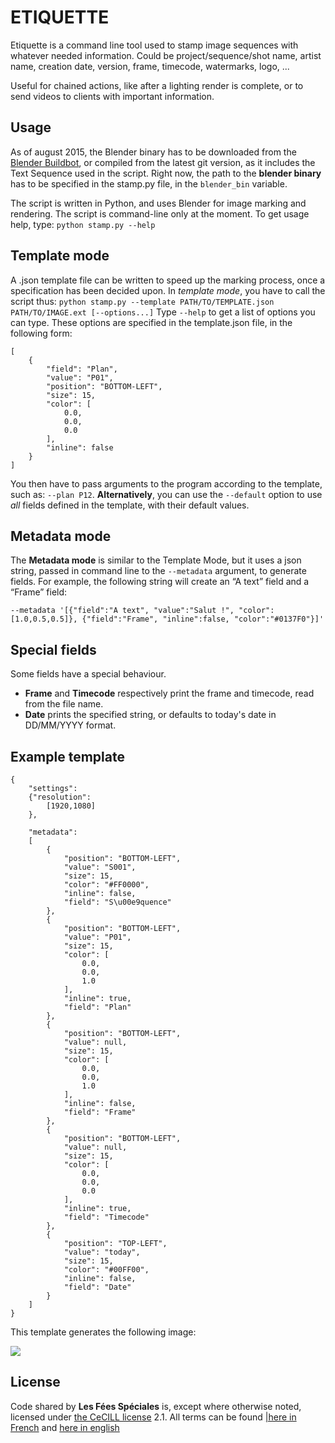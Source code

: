 # ETIQUETTE

Etiquette is a command line tool used to stamp image sequences with whatever
needed information. Could be project/sequence/shot name, artist name, creation
date, version, frame, timecode, watermarks, logo, ...

Useful for chained actions, like after a lighting render is complete, or to send
videos to clients with important information.


## Usage
As of august 2015, the Blender binary has to be downloaded from the [Blender Buildbot](https://builder.blender.org/), or compiled from the latest git version, as it includes the Text Sequence used in the script.
Right now, the path to the **blender binary** has to be specified in the stamp.py file, in the `blender_bin` variable.

The script is written in Python, and uses Blender for image marking and rendering. The script is command-line only at the moment. To get usage help, type:
```python stamp.py --help```


## Template mode
A .json template file can be written to speed up the marking process, once a specification has been decided upon. In *template mode*, you have to call the script thus:
`python stamp.py --template PATH/TO/TEMPLATE.json PATH/TO/IMAGE.ext [--options...]`
Type `--help` to get a list of options you can type. These options are specified in the template.json file, in the following form:
```
[
    {
        "field": "Plan",
        "value": "P01",
        "position": "BOTTOM-LEFT",
        "size": 15,
        "color": [
            0.0,
            0.0,
            0.0
        ],
        "inline": false
    }
]
```

You then have to pass arguments to the program according to the template, such as: `--plan P12`. **Alternatively**, you can use the `--default` option to use *all* fields defined in the template, with their default values.

## Metadata mode
The **Metadata mode** is similar to the Template Mode, but it uses a json string, passed in command line to the `--metadata` argument, to generate fields. For example, the following string will create an “A text” field and a “Frame” field:
```
--metadata '[{"field":"A text", "value":"Salut !", "color":[1.0,0.5,0.5]}, {"field":"Frame", "inline":false, "color":"#0137F0"}]'
```


## Special fields
Some fields have a special behaviour.
  * **Frame** and **Timecode** respectively print the frame and timecode, read from the file name.
  * **Date** prints the specified string, or defaults to today's date in DD/MM/YYYY format.


## Example template
```
{
    "settings":
    {"resolution":
        [1920,1080]
    },

    "metadata": 
    [
        {
            "position": "BOTTOM-LEFT",
            "value": "S001",
            "size": 15,
            "color": "#FF0000",
            "inline": false,
            "field": "S\u00e9quence"
        },
        {
            "position": "BOTTOM-LEFT",
            "value": "P01",
            "size": 15,
            "color": [
                0.0,
                0.0,
                1.0
            ],
            "inline": true,
            "field": "Plan"
        },
        {
            "position": "BOTTOM-LEFT",
            "value": null,
            "size": 15,
            "color": [
                0.0,
                0.0,
                1.0
            ],
            "inline": false,
            "field": "Frame"
        },
        {
            "position": "BOTTOM-LEFT",
            "value": null,
            "size": 15,
            "color": [
                0.0,
                0.0,
                0.0
            ],
            "inline": true,
            "field": "Timecode"
        },
        {
            "position": "TOP-LEFT",
            "value": "today",
            "size": 15,
            "color": "#00FF00",
            "inline": false,
            "field": "Date"
        }
    ]
}
```

This template generates the following image:

![](https://github.com/LesFeesSpeciales/tools/blob/master/stamp/example.png)

## License

Code shared by **Les Fées Spéciales** is, except where otherwise noted, licensed under [the CeCILL license](http://www.cecill.info/licences.fr.html) 2.1. All terms can be found [|here in French](http://www.cecill.info/licences/Licence_CeCILL_V2.1-fr.html) and [here in english](http://www.cecill.info/licences/Licence_CeCILL_V2.1-en.html)

